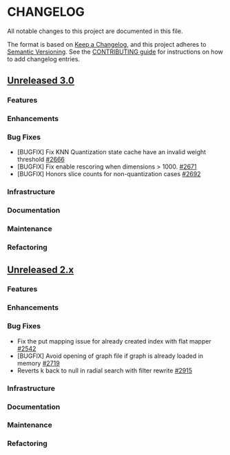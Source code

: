 
# CHANGELOG
All notable changes to this project are documented in this file.

The format is based on [Keep a Changelog](https://keepachangelog.com/en/1.0.0/), and this project adheres to [Semantic Versioning](https://semver.org/spec/v2.0.0.html). See the [CONTRIBUTING guide](./CONTRIBUTING.md#Changelog) for instructions on how to add changelog entries.

## [Unreleased 3.0](https://github.com/opensearch-project/k-NN/compare/2.x...HEAD)
### Features
### Enhancements
### Bug Fixes
* [BUGFIX] Fix KNN Quantization state cache have an invalid weight threshold [#2666](https://github.com/opensearch-project/k-NN/pull/2666)
* [BUGFIX] Fix enable rescoring when dimensions > 1000. [#2671](https://github.com/opensearch-project/k-NN/pull/2671)
* [BUGFIX] Honors slice counts for non-quantization cases [#2692](https://github.com/opensearch-project/k-NN/pull/2692)
### Infrastructure
### Documentation
### Maintenance
### Refactoring

## [Unreleased 2.x](https://github.com/opensearch-project/k-NN/compare/2.19...2.x)
### Features
### Enhancements
### Bug Fixes
* Fix the put mapping issue for already created index with flat mapper [#2542](https://github.com/opensearch-project/k-NN/pull/2542)
* [BUGFIX] Avoid opening of graph file if graph is already loaded in memory [#2719](https://github.com/opensearch-project/k-NN/pull/2719)
* Reverts k back to null in radial search with filter rewrite [#2915](https://github.com/opensearch-project/k-NN/pull/2910)
### Infrastructure
### Documentation
### Maintenance
### Refactoring
